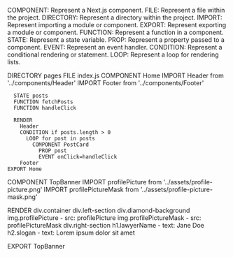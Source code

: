 <!-- PSEUDO GUIDE -->
COMPONENT: Represent a Next.js component.
FILE: Represent a file within the project.
DIRECTORY: Represent a directory within the project.
IMPORT: Represent importing a module or component.
EXPORT: Represent exporting a module or component.
FUNCTION: Represent a function in a component.
STATE: Represent a state variable.
PROP: Represent a property passed to a component.
EVENT: Represent an event handler.
CONDITION: Represent a conditional rendering or statement.
LOOP: Represent a loop for rendering lists.

<!-- TEMPLATE PSEUDO -->
DIRECTORY pages
  FILE index.js
    COMPONENT Home
      IMPORT Header from '../components/Header'
      IMPORT Footer from '../components/Footer'

      STATE posts
      FUNCTION fetchPosts
      FUNCTION handleClick

      RENDER
        Header
        CONDITION if posts.length > 0
          LOOP for post in posts
            COMPONENT PostCard
              PROP post
              EVENT onClick=handleClick
        Footer
    EXPORT Home


<!-- TopBanner Pseudo -->
COMPONENT TopBanner
  IMPORT profilePicture from '../assets/profile-picture.png'
  IMPORT profilePictureMask from '../assets/profile-picture-mask.png'

  RENDER
    div.container
      div.left-section
        div.diamond-background
          img.profilePicture
            - src: profilePicture
          img.profilePictureMask
            - src: profilePictureMask
      div.right-section
        h1.lawyerName
          - text: Jane Doe
        h2.slogan
          - text: Lorem ipsum dolor sit amet

EXPORT TopBanner
